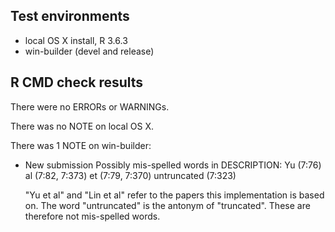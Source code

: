 ## Test environments
* local OS X install, R 3.6.3
* win-builder (devel and release)

## R CMD check results
There were no ERRORs or WARNINGs. 

There was no NOTE on local OS X.

There was 1 NOTE on win-builder:

* New submission
  Possibly mis-spelled words in DESCRIPTION:
  Yu (7:76)
  al (7:82, 7:373)
  et (7:79, 7:370)
  untruncated (7:323)

  "Yu et al" and "Lin et al" refer to the papers this implementation is based on. The word "untruncated" is the antonym of "truncated". These are therefore not mis-spelled words.
